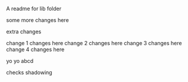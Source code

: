 A readme for lib folder


some more changes here

extra changes

change 1 changes here
change 2 changes here
change 3 changes here
change 4 changes here

yo
yo
abcd

checks shadowing
